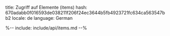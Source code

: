 title: Zugriff auf Elemente (items)
hash: 670adabb0f016593de038211f206f24ec3644b5fb4923721fc634ca563547bb2
locale: de
language: German

%-- include: include/api/items.md --%
